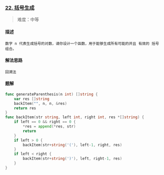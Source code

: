 ### [22. 括号生成](https://leetcode.cn/problems/generate-parentheses/)

> 难度：中等

#### 描述
```
数字 n 代表生成括号的对数，请你设计一个函数，用于能够生成所有可能的并且 有效的 括号组合。
```

#### 解法思路
```
回溯法
```

#### 题解

```go
func generateParenthesis(n int) []string {
	var res []string
	backItem("", n, n, &res)
	return res
}
func backItem(str string, left int, right int, res *[]string) {
	if left == 0 && right == 0 {
		*res = append(*res, str)
		return
	}
	if left > 0 {
		backItem(str+string('('), left-1, right, res)
	}
	if left < right {
		backItem(str+string(')'), left, right-1, res)
	}
}
```